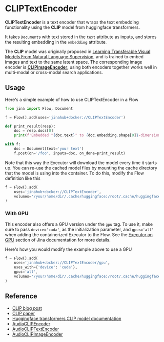 # CLIPTextEncoder

**CLIPTextEncoder** is a text encoder that wraps the text embedding functionality using the **CLIP** model from huggingface transformers.

It takes `Document`s with text stored in the `text` attribute as inputs, and stores the
resulting embedding in the `embedding` attribute.

The **CLIP** model was originally proposed in [Learning Transferable Visual Models From Natural Language Supervision](https://arxiv.org/abs/2103.00020), and is trained to embed images and text to the same latent
space. The corresponding image encoder is **[CLIPImageEncoder](https://hub.jina.ai/executor/0hnlmu3q)**,
using both encoders together works well in multi-modal or cross-modal search applications.

## Usage

Here's a simple example of how to use CLIPTextEncoder in a Flow

```python
from jina import Flow, Document

f = Flow().add(uses='jinahub+docker://CLIPTextEncoder')

def print_result(resp):
    doc = resp.docs[0]
    print(f'Embedded "{doc.text}" to {doc.embedding.shape[0]}-dimensional vector')

with f:
    doc = Document(text='your text')
    f.post(on='/foo', inputs=doc, on_done=print_result)
```

Note that this way the Executor will download the model every time it starts up. You can
re-use the cached model files by mounting the cache directory that the model is using
into the container. To do this, modify the Flow definition like this

```python
f = Flow().add(
    uses='jinahub+docker://CLIPTextEncoder',
    volumes='/your/home/dir/.cache/huggingface:/root/.cache/huggingface'
)
```

### With GPU

This encoder also offers a GPU version under the `gpu` tag. To use it, make sure to pass `device='cuda'`, as the initialization parameter, and `gpus='all'` when adding the containerized Executor to the Flow. See the [Executor on GPU](https://docs.jina.ai/tutorials/gpu_executor/) section of Jina documentation for more details.

Here's how you would modify the example above to use a GPU

```python
f = Flow().add(
    uses='jinahub+docker://CLIPTextEncoder/gpu',
    uses_with={'device': 'cuda'},
    gpus='all',
    volumes='/your/home/dir/.cache/huggingface:/root/.cache/huggingface' 
)
```

## Reference

- [CLIP blog post](https://openai.com/blog/clip/)
- [CLIP paper](https://arxiv.org/abs/2103.00020)
- [Huggingface transformers CLIP model documentation](https://huggingface.co/transformers/model_doc/clip.html)
- [AudioCLIPEncoder](https://hub.jina.ai/executor/f4d22e1r)
- [AudioCLIPTextEncoder](https://hub.jina.ai/executor/jfe8kovq)
- [AudioCLIPImageEncoder](https://hub.jina.ai/executor/3atsazub)